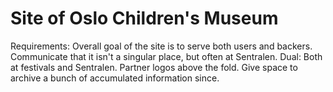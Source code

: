 # Site of Oslo Children's Museum

Requirements:
Overall goal of the site is to serve both users and backers.   
Communicate that it isn't a singular place, but often at Sentralen. Dual: Both at festivals and Sentralen.
Partner logos above the fold. Give space to archive a bunch of accumulated information since.
